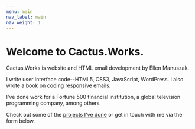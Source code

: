 ```yaml
---
menu: main
nav_label: main
nav_weight: 1
---
```


# Welcome to Cactus.Works.

Cactus.Works is website and HTML email development by Ellen Manuszak.

I write user interface code--HTML5, CSS3, JavaScript, WordPress.  I also wrote a book on coding responsive emails.

I've done work for a Fortune 500 financial institution, a global television programming company, among others.

Check out some of the [projects I've done](work.html) or get in touch with me via the form below.